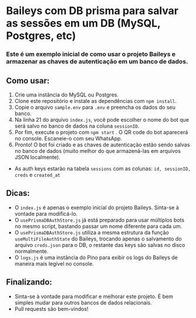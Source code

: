 # Baileys com DB prisma para salvar as sessões em um DB (MySQL, Postgres, etc)

### Este é um exemplo inicial de como usar o projeto Baileys e armazenar as chaves de autenticação em um banco de dados.

## Como usar:

1. Crie uma instância do MySQL ou Postgres.
2. Clone este repositório e instale as dependências com `npm install`.
3. Copie o arquivo `sample.env` para `.env` e preencha os dados do seu banco.
4. Na linha 21 do arquivo `index.js`, você pode escolher o nome do bot que será salvo no banco de dados na coluna `sessionID`.
5. Por fim, execute o projeto com `npm start` . O QR code do bot aparecerá no console. Escaneie-o com seu WhatsApp.
6. Pronto! O bot foi criado e as chaves de autenticação estão sendo salvas no banco de dados (muito melhor do que armazená-las em arquivos JSON localmente).
- As auth keys estarão na tabela `sessions` com as colunas: `id, sessionID, creds` e `created_at`

## Dicas:

- O `index.js` é apenas o exemplo inicial do projeto Baileys. Sinta-se à vontade para modificá-lo.
- O `usePrismaDBAuthStore.js` já está preparado para usar múltiplos bots no mesmo script, bastando passar um nome diferente para cada um.
- O `usePrismaDBAuthStore.js` utiliza a mesma estrutura da função `useMultiFileAuthState` do Baileys, trocando apenas o salvamento do arquivo `creds.json` para o DB, o restante das keys são salvas no disco normalmente.
- O `logs.js` é uma instância do Pino para exibir os logs do Baileys de maneira mais legível no console.

## Finalizando:

- Sinta-se à vontade para modificar e melhorar este projeto. É bem simples mudar para outros bancos de dados relacionais.
- Pull requests são bem-vindos!
